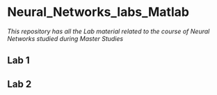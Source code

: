 # **Neural_Networks_labs_Matlab**
*This repository has all the Lab material related to the course of Neural Networks studied during Master Studies*
## Lab 1 
## Lab 2
